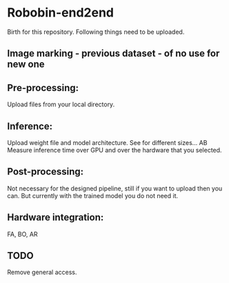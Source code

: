 # Robobin-end2end

Birth for this repository. Following things need to be uploaded.

## Image marking - previous dataset - of no use for new one

## Pre-processing:
Upload files from your local directory.

## Inference:
Upload weight file and model architecture. 
See for different sizes... AB
Measure inference time over GPU and over the hardware that you selected.

## Post-processing:
Not necessary for the designed pipeline, still if you want to upload then you can. But currently with the trained model you do not need it.

## Hardware integration:
FA, BO, AR

## TODO
Remove general access.
